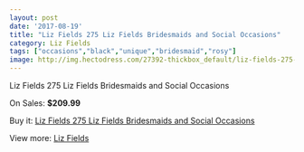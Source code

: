```yaml
---
layout: post
date: '2017-08-19'
title: "Liz Fields 275 Liz Fields Bridesmaids and Social Occasions"
category: Liz Fields
tags: ["occasions","black","unique","bridesmaid","rosy"]
image: http://img.hectodress.com/27392-thickbox_default/liz-fields-275-liz-fields-bridesmaids-and-social-occasions.jpg
---
```

Liz Fields 275 Liz Fields Bridesmaids and Social Occasions

On Sales: **$209.99**
<a href="https://www.hectodress.com/liz-fields/12747-liz-fields-275-liz-fields-bridesmaids-and-social-occasions.html"><amp-img layout="responsive" width="600" height="600" src="//img.hectodress.com/27392-thickbox_default/liz-fields-275-liz-fields-bridesmaids-and-social-occasions.jpg" alt="Liz Fields 275 Liz Fields Bridesmaids and Social Occasions 0" /></a>
<a href="https://www.hectodress.com/liz-fields/12747-liz-fields-275-liz-fields-bridesmaids-and-social-occasions.html"><amp-img layout="responsive" width="600" height="600" src="//img.hectodress.com/27394-thickbox_default/liz-fields-275-liz-fields-bridesmaids-and-social-occasions.jpg" alt="Liz Fields 275 Liz Fields Bridesmaids and Social Occasions 1" /></a>
<a href="https://www.hectodress.com/liz-fields/12747-liz-fields-275-liz-fields-bridesmaids-and-social-occasions.html"><amp-img layout="responsive" width="600" height="600" src="//img.hectodress.com/27393-thickbox_default/liz-fields-275-liz-fields-bridesmaids-and-social-occasions.jpg" alt="Liz Fields 275 Liz Fields Bridesmaids and Social Occasions 2" /></a>

Buy it: [Liz Fields 275 Liz Fields Bridesmaids and Social Occasions](https://www.hectodress.com/liz-fields/12747-liz-fields-275-liz-fields-bridesmaids-and-social-occasions.html "Liz Fields 275 Liz Fields Bridesmaids and Social Occasions")

View more: [Liz Fields](https://www.hectodress.com/195-liz-fields "Liz Fields")
